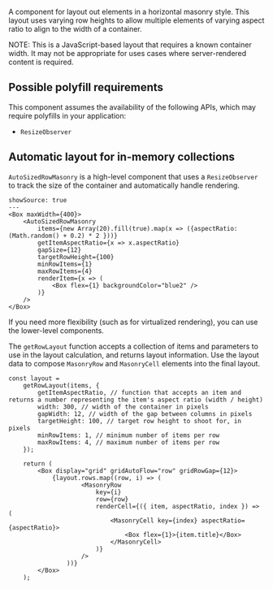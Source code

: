 A component for layout out elements in a horizontal masonry style. This layout uses varying row heights to allow multiple elements of varying aspect ratio to align to the width of a container.

NOTE: This is a JavaScript-based layout that requires a known container width. It may not be appropriate for uses cases where server-rendered content is required.

## Possible polyfill requirements

This component assumes the availability of the following APIs, which may require polyfills in your application:

- `ResizeObserver`

## Automatic layout for in-memory collections

`AutoSizedRowMasonry` is a high-level component that uses a `ResizeObserver` to track the size of the container and automatically handle rendering.

```react
showSource: true
---
<Box maxWidth={400}>
	<AutoSizedRowMasonry
		items={new Array(20).fill(true).map(x => ({aspectRatio: (Math.random() + 0.2) * 2 }))}
		getItemAspectRatio={x => x.aspectRatio}
		gapSize={12}
		targetRowHeight={100}
		minRowItems={1}
		maxRowItems={4}
		renderItem={x => (
			<Box flex={1} backgroundColor="blue2" />
		)}
	/>
</Box>
```

If you need more flexibility (such as for virtualized rendering), you can use the lower-level components.

The `getRowLayout` function accepts a collection of items and parameters to use in the layout calculation, and returns layout information. Use the layout data to compose `MasonryRow` and `MasonryCell` elements into the final layout.

```
const layout =
	getRowLayout(items, {
		getItemAspectRatio, // function that accepts an item and returns a number representing the item's aspect ratio (width / height)
		width: 300, // width of the container in pixels
		gapWidth: 12, // width of the gap between columns in pixels
		targetHeight: 100, // target row height to shoot for, in pixels
		minRowItems: 1, // minimum number of items per row
		maxRowItems: 4, // maximum number of items per row
	});

	return (
		<Box display="grid" gridAutoFlow="row" gridRowGap={12}>
			{layout.rows.map((row, i) => (
					<MasonryRow
						key={i}
						row={row}
						renderCell={({ item, aspectRatio, index }) => (
							<MasonryCell key={index} aspectRatio={aspectRatio}>
								<Box flex={1}>{item.title}</Box>
							</MasonryCell>
						)}
					/>
				))}
		</Box>
	);
```
